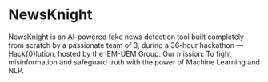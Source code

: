 # NewsKnight
NewsKnight is an AI-powered fake news detection tool built completely from scratch by a passionate team of 3, during a 36-hour hackathon — Hack{0}lution, hosted by the IEM-UEM Group.  Our mission: To fight misinformation and safeguard truth with the power of Machine Learning and NLP. 
